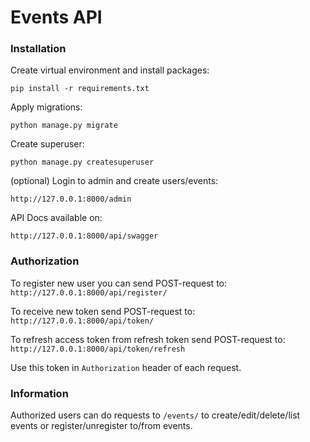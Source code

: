 # Events API

### Installation
Create virtual environment and install packages:

`pip install -r requirements.txt`

Apply migrations:

`python manage.py migrate`

Create superuser:

`python manage.py createsuperuser`

(optional) Login to admin and create users/events:

`http://127.0.0.1:8000/admin`

API Docs available on:

`http://127.0.0.1:8000/api/swagger`

### Authorization
To register new user you can send POST-request to:
`http://127.0.0.1:8000/api/register/`

To receive new token send POST-request to:
`http://127.0.0.1:8000/api/token/`

To refresh access token from refresh token send POST-request to:
`http://127.0.0.1:8000/api/token/refresh`

Use this token in `Authorization` header of each request.

### Information
Authorized users can do requests to `/events/` to create/edit/delete/list events or register/unregister to/from events.




